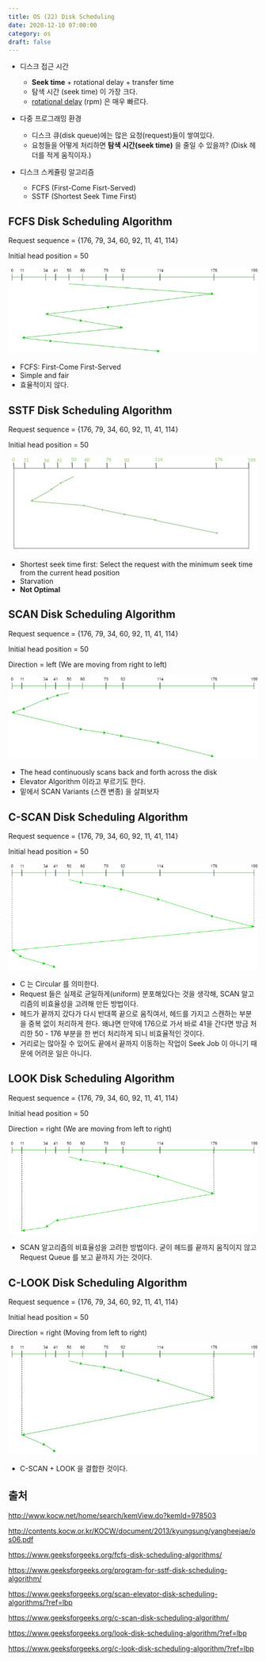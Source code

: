 ```yaml
---
title: OS (22) Disk Scheduling
date: 2020-12-10 07:00:00
category: os
draft: false
---
```


- 디스크 접근 시간

  - **Seek time** + rotational delay + transfer time
  - 탐색 시간 (seek time) 이 가장 크다.
  - [rotational delay](https://www.seagate.com/tech-insights/choosing-high-performance-storage-is-not-about-rpm-anymore-master-ti/#:~:text=But%20today's%20most%20common%20RPM,than%20the%205400%20RPM%20drive.) (rpm) 은 매우 빠르다.

- 다중 프로그래밍 환경

  - 디스크 큐(disk queue)에는 많은 요청(request)들이 쌓여있다.
  - 요청들을 어떻게 처리하면 **탐색 시간(seek time)** 을 줄일 수 있을까? (Disk 헤더를 적게 움직이자.)

- 디스크 스케쥴링 알고리즘
  - FCFS (First-Come Fisrt-Served)
  - SSTF (Shortest Seek Time First)

## FCFS Disk Scheduling Algorithm

Request sequence = {176, 79, 34, 60, 92, 11, 41, 114}

Initial head position = 50

![](./images/2020-12-10-disk-scheduling-fcfs.png)

- FCFS: First-Come First-Served
- Simple and fair
- 효율적이지 않다.

## SSTF Disk Scheduling Algorithm

Request sequence = {176, 79, 34, 60, 92, 11, 41, 114}

Initial head position = 50

![](./images/2020-12-10-disk-scheduling-sstf.png)

- Shortest seek time first: Select the request with the minimum seek time from the current head position
- Starvation
- **Not Optimal**

## SCAN Disk Scheduling Algorithm

Request sequence = {176, 79, 34, 60, 92, 11, 41, 114}

Initial head position = 50

Direction = left (We are moving from right to left)

![](./images/2020-12-10-disk-scheduling-scan.png)

- The head continuously scans back and forth across the disk
- Elevator Algorithm 이라고 부르기도 한다.
- 밑에서 SCAN Variants (스캔 변종) 을 살펴보자

## C-SCAN Disk Scheduling Algorithm

Request sequence = {176, 79, 34, 60, 92, 11, 41, 114}

Initial head position = 50

![](./images/2020-12-10-disk-scheduling-c-scan.png)

- C 는 Circular 를 의미한다.
- Request 들은 실제로 균일하게(uniform) 분포해있다는 것을 생각해, SCAN 알고리즘의 비효율성을 고려해 만든 방법이다.
- 헤드가 끝까지 갔다가 다시 반대쪽 끝으로 움직여서, 헤드를 가지고 스캔하는 부분을 중복 없이 처리하게 한다. 왜냐면 만약에 176으로 가서 바로 41을 간다면 방금 처리한 50 - 176 부분을 한 번더 처리하게 되니 비효율적인 것이다.
- 거리로는 많아질 수 있어도 끝에서 끝까지 이동하는 작업이 Seek Job 이 아니기 때문에 어려운 일은 아니다.

## LOOK Disk Scheduling Algorithm

Request sequence = {176, 79, 34, 60, 92, 11, 41, 114}

Initial head position = 50

Direction = right (We are moving from left to right)

![](./images/2020-12-10-disk-scheduling-look.png)

- SCAN 알고리즘의 비효율성을 고려한 방법이다. 굳이 헤드를 끝까지 움직이지 않고 Request Queue 를 보고 끝까지 가는 것이다.

## C-LOOK Disk Scheduling Algorithm

Request sequence = {176, 79, 34, 60, 92, 11, 41, 114}

Initial head position = 50

Direction = right (Moving from left to right)

![](./images/2020-12-10-disk-scheduling-c-look.png)

- C-SCAN + LOOK 을 결합한 것이다.

## 출처

http://www.kocw.net/home/search/kemView.do?kemId=978503

http://contents.kocw.or.kr/KOCW/document/2013/kyungsung/yangheejae/os06.pdf

https://www.geeksforgeeks.org/fcfs-disk-scheduling-algorithms/

https://www.geeksforgeeks.org/program-for-sstf-disk-scheduling-algorithm/

https://www.geeksforgeeks.org/scan-elevator-disk-scheduling-algorithms/?ref=lbp

https://www.geeksforgeeks.org/c-scan-disk-scheduling-algorithm/

https://www.geeksforgeeks.org/look-disk-scheduling-algorithm/?ref=lbp

https://www.geeksforgeeks.org/c-look-disk-scheduling-algorithm/?ref=lbp
